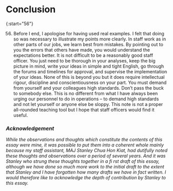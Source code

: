 # Conclusion

{:start="56"}

56. Before I end, I apologise for having used real examples. I felt that doing so was
necessary to illustrate my points more clearly. In staff work as in other parts
of our jobs, we learn best from mistakes. By pointing out to you the errors
that others have made, you would understand the expectations better. It is not
difficult to be a reasonably good staff officer. You just need to be thorough in
your analyses, keep the big picture in mind, write your ideas in simple and tight
English, go through the forums and timelines for approval, and supervise the
implementation of your ideas. None of this is beyond you but it does require
intellectual rigour, discipline and conscientiousness on your part. You must
demand from yourself and your colleagues high standards. Don’t pass the
buck to somebody else. This is no different from what I have always been
urging our personnel to do in operations – to demand high standards and not
let yourself or anyone else be sloppy. This note is not a proper all-rounded
teaching tool but I hope that staff officers would find it useful.

### _Acknowledgement_
<em>
While the observations and thoughts which constitute the contents of this essay
were mine, it was possible to put them into a coherent whole mainly because my
staff assistant, MAJ Stanley Chua Hon Kiat, had dutifully noted these thoughts and
observations over a period of several years. And it was Stanley who strung these
thoughts together in a fi rst draft of this essay, although we have done so much more
work to the initial draft to the extent that Stanley and I have forgotten how many
drafts we have in fact written. I would therefore like to acknowledge the depth of
contribution by Stanley to this essay.
</em>